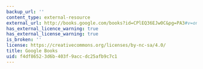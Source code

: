 ```yaml
---
backup_url: ''
content_type: external-resource
external_url: http://books.google.com/books?id=CPlEQ36EJw0C&pg=PA3#v=onepage
has_external_licence_warning: true
has_external_license_warning: true
is_broken: ''
license: https://creativecommons.org/licenses/by-nc-sa/4.0/
title: Google Books
uid: f4df8652-3d6b-403f-9acc-dc25afb9c7c1
---
```

